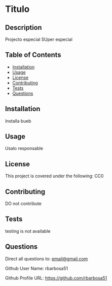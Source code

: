 # Titulo

## Description

Projecto especial   SUper especial

## Table of Contents

- [Installation](#installation)
- [Usage](#usage)
- [License](#license)
- [Contributing](#contributing)
- [Tests](#tests)
- [Questions](#questions)

## Installation

Installa bueb

## Usage

Usalo responsable

## License

This project is covered under the following: CC0

## Contributing

DO not contribute

## Tests

testing is not available

## Questions

Direct all questions to: email@gmail.com

Github User Name: rbarbosa51

Github Profile URL: https://github.com/rbarbosa51

